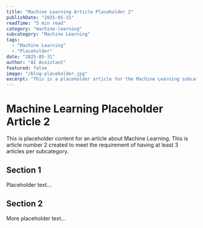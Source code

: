 ```yaml
---
title: "Machine Learning Article Placeholder 2"
publishDate: "2025-05-31"
readTime: "5 min read"
category: "machine-learning"
subcategory: "Machine Learning"
tags:
  - "Machine Learning"
  - "Placeholder"
date: "2025-05-31"
author: "AI Assistant"
featured: false
image: "/blog-placeholder.jpg"
excerpt: "This is a placeholder article for the Machine Learning subcategory, article 2."
---
```


# Machine Learning Placeholder Article 2

This is placeholder content for an article about Machine Learning.
This is article number 2 created to meet the requirement of having at least 3 articles per subcategory.

## Section 1

Placeholder text...

## Section 2

More placeholder text...
